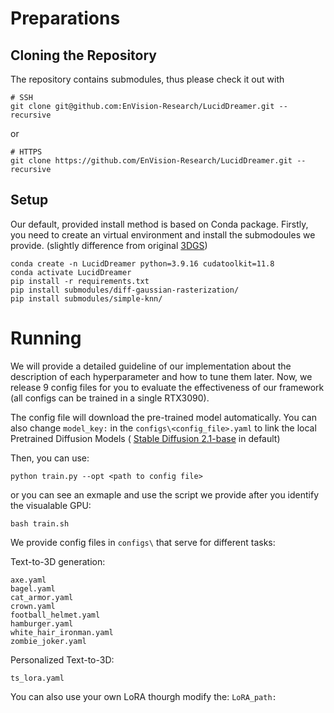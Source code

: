 # Preparations

## Cloning the Repository
The repository contains submodules, thus please check it out with 
```shell
# SSH
git clone git@github.com:EnVision-Research/LucidDreamer.git --recursive
```
or
```shell
# HTTPS
git clone https://github.com/EnVision-Research/LucidDreamer.git --recursive
```
## Setup
Our default, provided install method is based on Conda package.
Firstly, you need to create an virtual environment and install the submodoules we provide. (slightly difference from original [3DGS](https://github.com/graphdeco-inria/gaussian-splatting))
```shell
conda create -n LucidDreamer python=3.9.16 cudatoolkit=11.8
conda activate LucidDreamer
pip install -r requirements.txt
pip install submodules/diff-gaussian-rasterization/
pip install submodules/simple-knn/
```
# Running
We will provide a detailed guideline of our implementation about the description of each hyperparameter and how to tune them later. Now, we release 9 config files for you to evaluate the effectiveness of our framework (all configs can be trained in a single RTX3090).

The config file will download the pre-trained model automatically. You can also change ```model_key:``` in the ```configs\<config_file>.yaml``` to link the local Pretrained Diffusion Models ( [Stable Diffusion 2.1-base](https://huggingface.co/stabilityai/stable-diffusion-2-1-base/tree/main) in default)


Then, you can use:

```shell
python train.py --opt <path to config file>
```
or you can see an exmaple and use the script we provide after you identify the visualable GPU:
```shell
bash train.sh
```
We provide config files in ```configs\``` that serve for different tasks:

Text-to-3D generation:
```shell
axe.yaml
bagel.yaml
cat_armor.yaml
crown.yaml
football_helmet.yaml
hamburger.yaml
white_hair_ironman.yaml
zombie_joker.yaml
```

Personalized Text-to-3D:
```shell
ts_lora.yaml
```
You can also use your own LoRA thourgh modify the: ```LoRA_path:```

